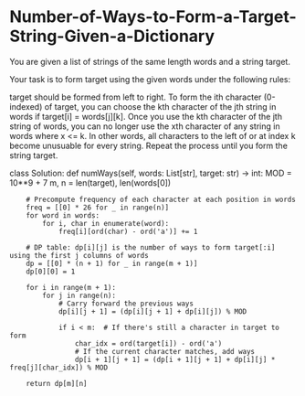 # Number-of-Ways-to-Form-a-Target-String-Given-a-Dictionary

You are given a list of strings of the same length words and a string target.

Your task is to form target using the given words under the following rules:

target should be formed from left to right.
To form the ith character (0-indexed) of target, you can choose the kth character of the jth string in words if target[i] = words[j][k].
Once you use the kth character of the jth string of words, you can no longer use the xth character of any string in words where x <= k. In other words, all characters to the left of or at index k become unusuable for every string.
Repeat the process until you form the string target.

class Solution:
    def numWays(self, words: List[str], target: str) -> int:
        MOD = 10**9 + 7
        m, n = len(target), len(words[0])

        # Precompute frequency of each character at each position in words
        freq = [[0] * 26 for _ in range(n)]
        for word in words:
            for i, char in enumerate(word):
                freq[i][ord(char) - ord('a')] += 1

        # DP table: dp[i][j] is the number of ways to form target[:i] using the first j columns of words
        dp = [[0] * (n + 1) for _ in range(m + 1)]
        dp[0][0] = 1

        for i in range(m + 1):
            for j in range(n):
                # Carry forward the previous ways
                dp[i][j + 1] = (dp[i][j + 1] + dp[i][j]) % MOD

                if i < m:  # If there's still a character in target to form
                    char_idx = ord(target[i]) - ord('a')
                    # If the current character matches, add ways
                    dp[i + 1][j + 1] = (dp[i + 1][j + 1] + dp[i][j] * freq[j][char_idx]) % MOD

        return dp[m][n]
